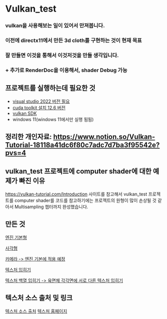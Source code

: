 # Vulkan_test

### vulkan을 사용해보는 일이 있어서 만져봅니다.
### 이전에 directx11에서 만든 3d cloth를 구현하는 것이 현재 목표
### 잘 만들면 이것을 통해서 이것저것을 만들 생각입니다.
### + 추가로 RenderDoc을 이용해서, shader Debug 가능

## 프로젝트를 실행하는데 필요한 것
- [visual studio 2022 버전 필요](https://visualstudio.microsoft.com/ko/vs/)
- [cuda toolkit 설치 12.6 버전](https://developer.nvidia.com/cuda-12-6-0-download-archive?target_os=Windows&target_arch=x86_64&target_version=11&target_type=exe_network)
- [vulkan SDK](https://visualstudio.microsoft.com/ko/vs/)
- windows 11(windows 11에서만 실행 됨됨)

## 정리한 개인자료: https://www.notion.so/Vulkan-Tutorial-18118a41dc6f80c7adc7d7ba3f95542e?pvs=4
## vulkan_test 프로젝트에 computer shader에 대한 예제가 빠진 이유
https://vulkan-tutorial.com/Introduction 사이트를 참고해서 vulkan_test 프로젝트를
computer shader를 코드를 참고하기에는 프로젝트의 원형이 많이 손상될 것 같아서
Multisampling 챕터까지 완성했습니다. 
## 만든 것
[엔진 기본형](https://github.com/cmscms419/Vulkan_create_Somthing/tree/master/app/source/engine)

[사각형](https://github.com/cmscms419/Vulkan_create_Somthing/tree/master/app/cpp/triangle.h)

[카메라 -> 엔진 기본에 적용 예정](https://github.com/cmscms419/vulkanMakeSomething/blob/master/app/cpp/cameraEngine.h)

[텍스처 입히기](https://github.com/cmscms419/vulkanMakeSomething/blob/master/app/cpp/texture.h)

[텍스처 백열 입히기 -> 육면체 각각면에 서로 다른 텍스처 입히기](https://github.com/cmscms419/vulkanMakeSomething/blob/master/app/cpp/texturearray.h)

## 텍스처 소스 출처 및 링크

[텍스처 소스 출처](https://opengameart.org/content/tiny-texture-pack-2)
[텍스처 홈페이지](https://opengameart.org/)